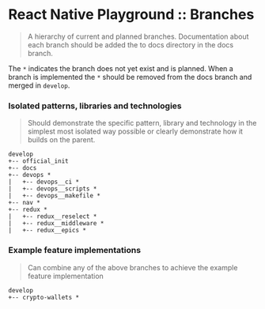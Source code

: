 React Native Playground :: Branches
===

> A hierarchy of current and planned branches.
> Documentation about each branch should be added the to docs directory in the docs branch.

The ``*`` indicates the branch does not yet exist and is planned.
When a branch is implemented the ``*`` should be removed from the docs branch and merged in ``develop``. 

### Isolated patterns, libraries and technologies

> Should demonstrate the specific pattern, library and technology in the simplest most isolated way possible
> or clearly demonstrate how it builds on the parent.

```
develop
+-- official_init
+-- docs
+-- devops *
|   +-- devops__ci *
|   +-- devops__scripts *
|   +-- devops__makefile *
+-- nav *
+-- redux *
|   +-- redux__reselect *
|   +-- redux__middleware *
|   +-- redux__epics *
```

### Example feature implementations

> Can combine any of the above branches to achieve the example feature implementation

```
develop
+-- crypto-wallets *
```

